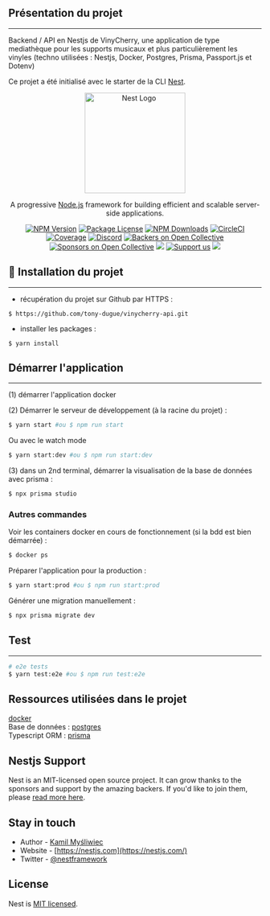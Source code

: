 ## Présentation du projet
***

Backend / API en Nestjs de VinyCherry, une application de type mediathèque pour les supports musicaux et plus particulièrement les vinyles (techno utilisées : Nestjs, Docker, Postgres, Prisma, Passport.js et Dotenv)

Ce projet a été initialisé avec le starter de la CLI [Nest](https://github.com/nestjs/nest).

<p align="center">
  <a href="http://nestjs.com/" target="blank"><img src="https://nestjs.com/img/logo-small.svg" width="200" alt="Nest Logo" /></a>
</p>

[circleci-image]: https://img.shields.io/circleci/build/github/nestjs/nest/master?token=abc123def456
[circleci-url]: https://circleci.com/gh/nestjs/nest

  <p align="center">A progressive <a href="http://nodejs.org" target="_blank">Node.js</a> framework for building efficient and scalable server-side applications.</p>
    <p align="center">
<a href="https://www.npmjs.com/~nestjscore" target="_blank"><img src="https://img.shields.io/npm/v/@nestjs/core.svg" alt="NPM Version" /></a>
<a href="https://www.npmjs.com/~nestjscore" target="_blank"><img src="https://img.shields.io/npm/l/@nestjs/core.svg" alt="Package License" /></a>
<a href="https://www.npmjs.com/~nestjscore" target="_blank"><img src="https://img.shields.io/npm/dm/@nestjs/common.svg" alt="NPM Downloads" /></a>
<a href="https://circleci.com/gh/nestjs/nest" target="_blank"><img src="https://img.shields.io/circleci/build/github/nestjs/nest/master" alt="CircleCI" /></a>
<a href="https://coveralls.io/github/nestjs/nest?branch=master" target="_blank"><img src="https://coveralls.io/repos/github/nestjs/nest/badge.svg?branch=master#9" alt="Coverage" /></a>
<a href="https://discord.gg/G7Qnnhy" target="_blank"><img src="https://img.shields.io/badge/discord-online-brightgreen.svg" alt="Discord"/></a>
<a href="https://opencollective.com/nest#backer" target="_blank"><img src="https://opencollective.com/nest/backers/badge.svg" alt="Backers on Open Collective" /></a>
<a href="https://opencollective.com/nest#sponsor" target="_blank"><img src="https://opencollective.com/nest/sponsors/badge.svg" alt="Sponsors on Open Collective" /></a>
  <a href="https://paypal.me/kamilmysliwiec" target="_blank"><img src="https://img.shields.io/badge/Donate-PayPal-ff3f59.svg"/></a>
    <a href="https://opencollective.com/nest#sponsor"  target="_blank"><img src="https://img.shields.io/badge/Support%20us-Open%20Collective-41B883.svg" alt="Support us"></a>
  <a href="https://twitter.com/nestframework" target="_blank"><img src="https://img.shields.io/twitter/follow/nestframework.svg?style=social&label=Follow"></a>
</p>
  <!--[![Backers on Open Collective](https://opencollective.com/nest/backers/badge.svg)](https://opencollective.com/nest#backer)
  [![Sponsors on Open Collective](https://opencollective.com/nest/sponsors/badge.svg)](https://opencollective.com/nest#sponsor)-->

## 🚀 Installation du projet
***

- récupération du projet sur Github par HTTPS :

```shell script
$ https://github.com/tony-dugue/vinycherry-api.git
```

- installer les packages :
```shell script
$ yarn install
```

## Démarrer l'application
***
(1) démarrer l'application docker

(2) Démarrer le serveur de développement (à la racine du projet) :
```bash
$ yarn start #ou $ npm run start
```

Ou avec le watch mode
```bash
$ yarn start:dev #ou $ npm run start:dev
```

(3) dans un 2nd terminal, démarrer la visualisation de la base de données avec prisma :
```bash
$ npx prisma studio
```

### Autres commandes

Voir les containers docker en cours de fonctionnement (si la bdd est bien démarrée) :
```bash
$ docker ps
```

Préparer l'application pour la production :
```bash
$ yarn start:prod #ou $ npm run start:prod
```

Générer une migration manuellement :
```bash
$ npx prisma migrate dev
```

## Test
***

```bash
# e2e tests
$ yarn test:e2e #ou $ npm run test:e2e
```

## Ressources utilisées dans le projet

[docker](https://www.docker.com/) <br />
Base de données : [postgres](https://www.postgresql.org/) <br />
Typescript ORM : [prisma](https://www.prisma.io/) <br />

## Nestjs Support

Nest is an MIT-licensed open source project. It can grow thanks to the sponsors and support by the amazing backers. If you'd like to join them, please [read more here](https://docs.nestjs.com/support).

## Stay in touch

- Author - [Kamil Myśliwiec](https://kamilmysliwiec.com)
- Website - [https://nestjs.com](https://nestjs.com/)
- Twitter - [@nestframework](https://twitter.com/nestframework)

## License

Nest is [MIT licensed](LICENSE).
